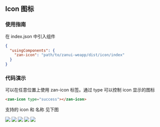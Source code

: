 ## Icon 图标

### 使用指南
在 index.json 中引入组件
```json
{
  "usingComponents": {
    "zan-icon": "path/to/zanui-weapp/dist/icon/index"
  }
}
```

### 代码演示
可以在任意位置上使用 zan-icon 标签。通过 type 可以控制 icon 显示的图标
```html
<zan-icon type="success"></zan-icon>
```

支持的 icon 和 名称 见下图

![](https://img.yzcdn.cn/public_files/2017/12/03/c582397894f57f1c72fb28118588f833.jpeg?imageView2/2/w/500/h/0/q/100)
![](https://img.yzcdn.cn/public_files/2017/12/03/ab37f55520dfdcdf8dbe8951025e379a.jpeg?imageView2/2/w/500/h/0/q/100)
![](https://img.yzcdn.cn/public_files/2017/12/03/ab37f55520dfdcdf8dbe8951025e379a.jpeg?imageView2/2/w/500/h/0/q/100)
![](https://img.yzcdn.cn/public_files/2017/12/03/e862638f5cab9c0c7d2be38702c162df.jpeg?imageView2/2/w/500/h/0/q/100)
![](https://img.yzcdn.cn/public_files/2017/12/03/dfa76b99ca1c37671628e1c7b224dbb9.jpeg?imageView2/2/w/500/h/0/q/100)
